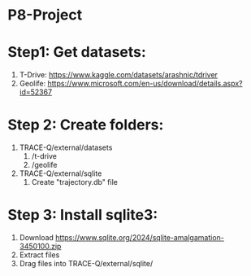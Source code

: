 # P8-Project

# Step1: Get datasets:
1. T-Drive: https://www.kaggle.com/datasets/arashnic/tdriver
2. Geolife: https://www.microsoft.com/en-us/download/details.aspx?id=52367

# Step 2: Create folders:
1. TRACE-Q/external/datasets
   1. /t-drive
   2. /geolife
2. TRACE-Q/external/sqlite
   1. Create "trajectory.db" file

# Step 3: Install sqlite3:
1. Download https://www.sqlite.org/2024/sqlite-amalgamation-3450100.zip
2. Extract files
3. Drag files into TRACE-Q/external/sqlite/
